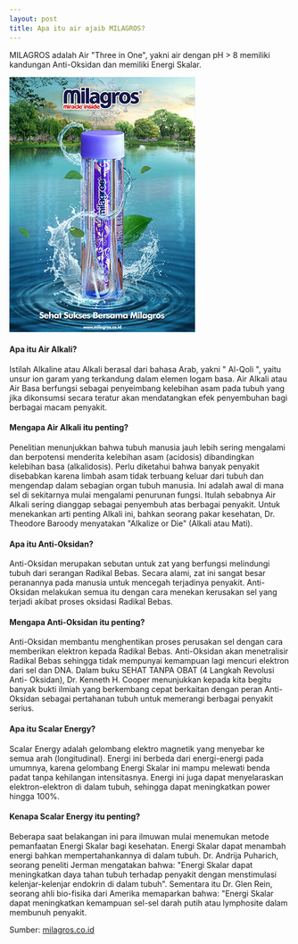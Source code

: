 ```yaml
---
layout: post
title: Apa itu air ajaib MILAGROS?
---
```


MILAGROS adalah Air "Three in One", yakni air dengan pH > 8 memiliki kandungan Anti-Oksidan dan memiliki Energi Skalar.

![alt text](https://raw.githubusercontent.com/milagrospatrol/milagrospatrol.github.io/master/images/produk.jpg "produk")

#### Apa itu Air Alkali?
Istilah Alkaline atau Alkali berasal dari bahasa Arab, yakni " Al-Qoli ", yaitu unsur ion garam yang terkandung dalam elemen logam basa. Air Alkali atau Air Basa berfungsi sebagai penyeimbang kelebihan asam pada tubuh yang jika dikonsumsi secara teratur akan mendatangkan efek penyembuhan bagi berbagai macam penyakit.

#### Mengapa Air Alkali itu penting?
Penelitian menunjukkan bahwa tubuh manusia jauh lebih sering mengalami dan berpotensi menderita kelebihan asam (acidosis)
dibandingkan kelebihan basa (alkalidosis).
Perlu diketahui bahwa banyak penyakit disebabkan karena limbah asam tidak terbuang keluar dari tubuh dan mengendap dalam sebagian organ tubuh manusia. Ini adalah awal di mana sel di sekitarnya mulai mengalami penurunan fungsi. Itulah sebabnya Air Alkali sering dianggap sebagai penyembuh atas berbagai penyakit. Untuk menekankan arti penting Alkali ini, bahkan seorang pakar kesehatan,
Dr. Theodore Baroody menyatakan "Alkalize or Die" (Alkali atau Mati).

#### Apa itu Anti-Oksidan?
Anti-Oksidan merupakan sebutan untuk zat yang berfungsi melindungi tubuh dari serangan Radikal Bebas. Secara alami, zat ini sangat besar peranannya pada manusia untuk mencegah terjadinya penyakit. Anti- Oksidan melakukan semua itu dengan cara menekan kerusakan sel yang terjadi akibat proses oksidasi Radikal Bebas.

#### Mengapa Anti-Oksidan itu penting?
Anti-Oksidan membantu menghentikan proses perusakan sel dengan cara memberikan elektron kepada Radikal Bebas. Anti-Oksidan akan menetralisir Radikal Bebas sehingga tidak mempunyai kemampuan lagi mencuri elektron dari sel dan DNA.
Dalam buku SEHAT TANPA OBAT (4 Langkah Revolusi Anti- Oksidan), Dr. Kenneth H. Cooper menunjukkan kepada kita begitu banyak bukti ilmiah yang berkembang cepat berkaitan dengan peran Anti-Oksidan sebagai pertahanan tubuh untuk memerangi berbagai penyakit serius.

#### Apa itu Scalar Energy?
Scalar Energy adalah gelombang elektro magnetik yang menyebar ke semua arah (longitudinal). Energi ini berbeda dari energi-energi pada umumnya, karena gelombang Energi Skalar ini mampu melewati benda padat tanpa kehilangan intensitasnya. Energi ini juga dapat menyelaraskan elektron-elektron di dalam tubuh, sehingga dapat meningkatkan
power hingga 100%.

#### Kenapa Scalar Energy itu penting?
Beberapa saat belakangan ini para ilmuwan mulai menemukan metode pemanfaatan Energi Skalar bagi kesehatan. Energi Skalar dapat menambah energi bahkan mempertahankannya di dalam tubuh. Dr. Andrija Puharich, seorang peneliti Jerman mengatakan bahwa: "Energi Skalar dapat meningkatkan daya tahan tubuh terhadap penyakit dengan menstimulasi kelenjar-kelenjar endokrin di dalam tubuh". Sementara itu Dr. Glen Rein, seorang ahli bio-fisika dari Amerika memaparkan bahwa: "Energi Skalar dapat meningkatkan kemampuan sel-sel darah putih atau lymphosite dalam membunuh penyakit.

Sumber: [milagros.co.id](https://milagros.co.id)
